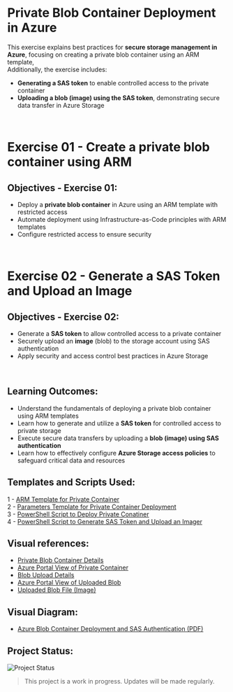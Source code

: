 # Private Blob Container Deployment in Azure  

This exercise explains best practices for **secure storage management in Azure**, focusing on creating a private blob container using an ARM template,         
Additionally, the exercise includes:  

- **Generating a SAS token** to enable controlled access to the private container
- **Uploading a blob (image) using the SAS token**, demonstrating secure data transfer in Azure Storage                                           

<br>

# Exercise 01 - Create a private blob container using ARM

## Objectives - Exercise 01:

- Deploy a **private blob container** in Azure using an ARM template with restricted access   
- Automate deployment using Infrastructure-as-Code principles with ARM templates  
- Configure restricted access to ensure security

<br>

# Exercise 02 - Generate a SAS Token and Upload an Image 

## Objectives - Exercise 02:

- Generate a **SAS token** to allow controlled access to a private container  
- Securely upload an **image** (blob) to the storage account using SAS authentication    
- Apply security and access control best practices in Azure Storage   

<br>

## Learning Outcomes:

- Understand the fundamentals of deploying a private blob container using ARM templates          
- Learn how to generate and utilize a **SAS token** for controlled access to private storage    
- Execute secure data transfers by uploading a **blob (image) using SAS authentication**     
- Learn how to effectively configure **Azure Storage access policies** to safeguard critical data and resources  


## Templates and Scripts Used:

1 - [ARM Template for Private Container](./04-storage-container-template.json)                                
2 - [Parameters Template for Private Container Deployment](./05-storage-container-parameters.json)                
3 - [PowerShell Script to Deploy Private Conatiner](./06-deploy-storage-container.ps1)                            
4 - [PowerShell Script to Generate SAS Token and Upload an Imager](./07-sas_token_upload_blob.ps1)                      


## Visual references:

- [Private Blob Container Details](./container-views/01-private-container-details.png)
- [Azure Portal View of Private Container](./container-views/02-container-portal-view.png)
- [Blob Upload Details](./container-views/03-blob-upload-details.png)
- [Azure Portal View of Uploaded Blob](./container-views/04-uploaded-blob-portal-view.png)
- [Uploaded Blob File (Image)](./container-views/image01.png)


## Visual Diagram:

- [Azure Blob Container Deployment and SAS Authentication (PDF)](./container-views/sas-container-architecture.pdf)


## Project Status:

![Project Status](https://img.shields.io/badge/status-in%20progress-yellow)

> This project is a work in progress. Updates will be made regularly.
